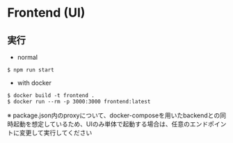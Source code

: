 # Frontend (UI)

## 実行

- normal

```
$ npm run start
```

- with docker

```
$ docker build -t frontend .
$ docker run --rm -p 3000:3000 frontend:latest
```

※ package.json内のproxyについて、docker-composeを用いたbackendとの同時起動を想定しているため、UIのみ単体で起動する場合は、任意のエンドポイントに変更して実行してください

